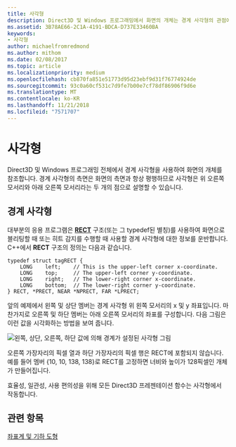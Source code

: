 ```yaml
---
title: 사각형
description: Direct3D 및 Windows 프로그래밍에서 화면의 개체는 경계 사각형의 관점에서 참조됩니다.
ms.assetid: 3B78AE66-2C1A-4191-BDCA-D737E33460BA
keywords:
- 사각형
author: michaelfromredmond
ms.author: mithom
ms.date: 02/08/2017
ms.topic: article
ms.localizationpriority: medium
ms.openlocfilehash: cb870fa851e51773d95d23ebf9d31f76774924de
ms.sourcegitcommit: 93c0a60cf531c7d9fe7b00e7cf78df86906f9d6e
ms.translationtype: MT
ms.contentlocale: ko-KR
ms.lasthandoff: 11/21/2018
ms.locfileid: "7571707"
---
```

# <a name="rectangles"></a>사각형


Direct3D 및 Windows 프로그래밍 전체에서 경계 사각형을 사용하여 화면의 개체를 참조합니다. 경계 사각형의 측면은 화면의 측면과 항상 평행하므로 사각형은 위 오른쪽 모서리와 아래 오른쪽 모서리라는 두 개의 점으로 설명할 수 있습니다.

## <a name="span-idboundingrectanglesspanspan-idboundingrectanglesspanspan-idboundingrectanglesspanbounding-rectangles"></a><span id="Bounding_rectangles"></span><span id="bounding_rectangles"></span><span id="BOUNDING_RECTANGLES"></span>경계 사각형


대부분의 응용 프로그램은 [**RECT**](https://msdn.microsoft.com/library/windows/desktop/dd162897) 구조(또는 그 typedef된 별칭)를 사용하여 화면으로 블리팅할 때 또는 히트 감지를 수행할 때 사용할 경계 사각형에 대한 정보를 운반합니다. C++에서 **RECT** 구조의 정의는 다음과 같습니다.

```
typedef struct tagRECT { 
    LONG    left;    // This is the upper-left corner x-coordinate.
    LONG    top;     // The upper-left corner y-coordinate.
    LONG    right;   // The lower-right corner x-coordinate.
    LONG    bottom;  // The lower-right corner y-coordinate.
} RECT, *PRECT, NEAR *NPRECT, FAR *LPRECT; 
```

앞의 예제에서 왼쪽 및 상단 멤버는 경계 사각형 위 왼쪽 모서리의 x 및 y 좌표입니다. 마찬가지로 오른쪽 및 하단 멤버는 아래 오른쪽 모서리의 좌표를 구성합니다. 다음 그림은 이런 값을 시각화하는 방법을 보여 줍니다.

![왼쪽, 상단, 오른쪽, 하단 값에 의해 경계가 설정된 사각형 그림](images/rect.png)

오른쪽 가장자리의 픽셀 열과 하단 가장자리의 픽셀 행은 RECT에 포함되지 않습니다. 예를 들어 멤버 {10, 10, 138, 138}로 RECT를 고정하면 너비와 높이가 128픽셀인 개체가 만들어집니다.

효율성, 일관성, 사용 편의성을 위해 모든 Direct3D 프레젠테이션 함수는 사각형에서 작동합니다.

## <a name="span-idrelated-topicsspanrelated-topics"></a><span id="related-topics"></span>관련 항목


[좌표계 및 기하 도형](coordinate-systems-and-geometry.md)

 

 




